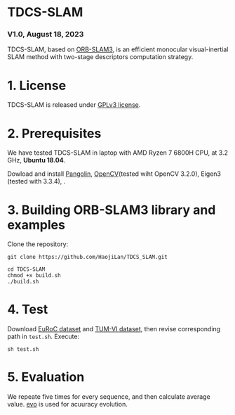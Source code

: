 # TDCS-SLAM

### V1.0, August 18, 2023

TDCS-SLAM, based on [ORB-SLAM3](https://github.com/UZ-SLAMLab/ORB_SLAM3), is  an efficient monocular visual-inertial SLAM method with two-stage descriptors computation strategy.

# 1. License

TDCS-SLAM  is released under [GPLv3 license](https://github.com/HaojiLan/TDCS-SLAM/LICENSE).

# 2. Prerequisites
We have tested TDCS-SLAM in laptop with AMD Ryzen 7 6800H CPU, at 3.2 GHz, **Ubuntu 18.04**. 

Dowload and install [Pangolin](https://github.com/stevenlovegrove/Pangolin), [OpenCV](http://opencv.org)(tested wiht OpenCV 3.2.0), Eigen3 (tested with 3.3.4), .


# 3. Building ORB-SLAM3 library and examples

Clone the repository:
```
git clone https://github.com/HaojiLan/TDCS_SLAM.git
```

```
cd TDCS-SLAM
chmod +x build.sh
./build.sh
```

# 4. Test
Download [EuRoC dataset](http://projects.asl.ethz.ch/datasets/doku.php?id=kmavvisualinertialdatasets) and [TUM-VI dataset](https://vision.in.tum.de/data/datasets/visual-inertial-dataset), then revise corresponding path in `test.sh`. Execute:
```
sh test.sh
```

# 5. Evaluation

We repeate five times for every sequence, and then calculate average value. [evo](https://github.com/MichaelGrupp/evo) is used for acuuracy evolution.
